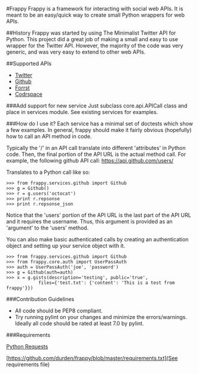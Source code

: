 #Frappy
Frappy is a framework for interacting with social web APIs.  It is meant to be
an easy/quick way to create small Python wrappers for web APIs.

##History
Frappy was started by using The Minimalist Twitter API for Python.  This
project did a great job of making a small and easy to use wrapper for the
Twitter API.  However, the majority of the code was very generic, and was very
easy to extend to other web APIs.

##Supported APIs

* [Twitter]('http://twitter.com')
* [Github]('http://github.com')
* [Forrst]('http://forrst.com')
* [Codrspace]('http://codrspace.com')

###Add support for new service
Just subclass core.api.APICall class and place in services module.  See
existing services for examples.

###How do I use it?
Each service has a minimal set of doctests which show a few examples.  In
general, frappy should make it fairly obvious (hopefully) how to call an API
method in code.

Typically the '/' in an API call translate into different 'attributes' in
Python code.  Then, the final portion of the API URL is the actual method call.
For example, the following github API call:
    https://api.github.com/users/

Translates to a Python call like so:

    >>> from frappy.services.github import Github
    >>> g = Github()
    >>> r = g.users('octocat')
    >>> print r.repsonse
    >>> print r.repsonse_json

Notice that the 'users' portion of the API URL is the last part of the API URL
and it requires the username.  Thus, this argument is provided as an 'argument'
to the 'users' method.

You can also make basic authenticated calls by creating an authentication object
and setting up your service object with it.

    >>> from frappy.services.github import Github
    >>> from frappy.core.auth import UserPassAuth
    >>> auth = UserPassAuth('joe', 'password')
    >>> g = Github(auth=auth)
    >>> x = g.gists(description='testing', public='true',
                files={'test.txt': {'content': 'This is a test from frappy'}})

###Contribution Guidelines

* All code should be PEP8 compliant.
* Try running pylint on your changes and minimize the errors/warnings.  Ideally
  all code should be rated at least 7.0 by pylint.

###Requirements

[Python Requests](https://github.com/kennethreitz/requests)

[https://github.com/durden/frappy/blob/master/requirements.txt](See requirements file)
